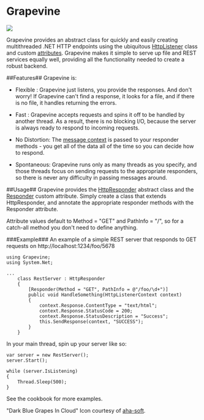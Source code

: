 Grapevine
=========

![](https://raw.github.com/scottoffen/Grapevine/master/grapevine.png)

Grapevine provides an abstract class for quickly and easily creating multithreaded .NET HTTP endpoints using the ubiquitous [HttpListener](http://msdn.microsoft.com/en-us/library/vstudio/system.net.httplistener(v=vs.100)) class and custom [attributes](http://msdn.microsoft.com/en-us/library/sw480ze8.aspx).  Grapevine makes it simple to serve up file and REST services equally well, providing all the functionality needed to create a robust backend.

##Features##
Grapevine is:

- Flexible : Grapevine just listens, you provide the responses.  And don't worry! If Grapevine can't find a response, it looks for a file, and if there is no file, it handles returning the errors.

- Fast : Grapevine accepts requests and spins it off to be handled by another thread.  As a result, there is no blocking I/O, because the server is always ready to respond to incoming requests.

- No Distortion: The [message context](http://msdn.microsoft.com/en-us/library/vstudio/system.net.httplistenercontext(v=vs.110).aspx) is passed to your responder methods - you get all of the data all of the time so you can decide how to respond.

- Spontaneous: Grapevine runs only as many threads as you specify, and those threads focus on sending requests to the appropriate responders, so there is never any difficulty in passing messages around.


##Usage##
Grapevine provides the [HttpResponder](https://github.com/scottoffen/Grapevine/blob/master/Grapevine/HttpResponder.cs) abstract class and the [Responder](https://github.com/scottoffen/Grapevine/blob/master/Grapevine/Responder.cs) custom attribute.  Simply create a class that extends HttpResponder, and annotate the appropriate responder methods with the Responder attribute.

Attribute values default to Method = "GET" and PathInfo = "/", so for a catch-all method you don't need to define anything.

###Example###
An example of a simple REST server that responds to GET requests on http://localhost:1234/foo/5678

    using Grapevine;
    using System.Net;

    ...
        class RestServer : HttpResponder
        {
            [Responder(Method = "GET", PathInfo = @"/foo/\d+")]
            public void HandleSomething(HttpListenerContext context)
            {
                context.Response.ContentType = "text/html";
                context.Response.StatusCode = 200;
                context.Response.StatusDescription = "Success";
                this.SendResponse(context, "SUCCESS");
            }
        }

In your main thread, spin up your server like so:

    var server = new RestServer();
    server.Start();

    while (server.IsListening)
    {
        Thread.Sleep(500);
    }

See the cookbook for more examples.


"Dark Blue Grapes In Cloud" Icon courtesy of [aha-soft](http://www.aha-soft.com/free-icons/free-dark-blue-cloud-icons/).
